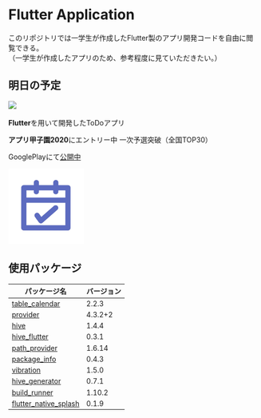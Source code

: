 # Flutter Application
このリポジトリでは一学生が作成したFlutter製のアプリ開発コードを自由に閲覧できる。<br>
（一学生が作成したアプリのため、参考程度に見ていただきたい。）

## 明日の予定
<img src="https://user-images.githubusercontent.com/51738889/94273112-ef103380-ff7e-11ea-9885-12a425189140.gif" width=25%>

**Flutter**を用いて開発したToDoアプリ

**アプリ甲子園2020**にエントリー中
一次予選突破（全国TOP30）

GooglePlayにて[公開中](https://play.google.com/store/apps/details?id=com.thoth000.tomorrow_plan&hl=ja)

<img src="https://github.com/thoth000/tomorrow_plan/blob/master/images/app_icon.png" width=30%>

## 使用パッケージ
| パッケージ名 | バージョン |
| ---- | ---- |
| [table_calendar](https://pub.dev/packages/table_calendar) | 2.2.3 |
| [provider](https://pub.dev/packages/provider) | 4.3.2+2 |
| [hive](https://pub.dev/packages/hive) | 1.4.4 |
| [hive_flutter](https://pub.dev/packages/hive_flutter) | 0.3.1 |
| [path_provider](https://pub.dev/packages/path_provider) | 1.6.14 |
| [package_info](https://pub.dev/packages/package_info) | 0.4.3 |
| [vibration](https://pub.dev/packages/package_info) | 1.5.0 |
| [hive_generator](https://pub.dev/packages/hive_generator) | 0.7.1 |
| [build_runner](https://pub.dev/packages/build_runner/score) | 1.10.2 |
| [flutter_native_splash](https://pub.dev/packages/flutter_native_splash) | 0.1.9
